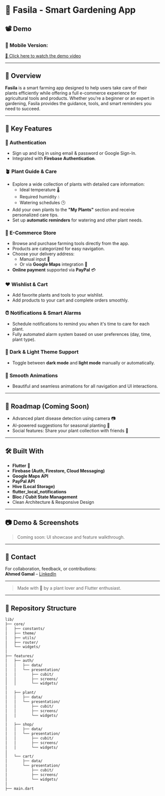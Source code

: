 # 🌿 Fasila - Smart Gardening App


## 📽️ Demo
### 📱 Mobile Version:
[🔗 Click here to watch the demo video](https://drive.google.com/file/d/1AUC3LgdpSJUmDvKwD3Go0n6flmAoFqNk/view?usp=sharing)

---

## 📱 Overview

**Fasila** is a smart farming app designed to help users take care of their plants efficiently while offering a full e-commerce experience for agricultural tools and products. Whether you're a beginner or an expert in gardening, Fasila provides the guidance, tools, and smart reminders you need to succeed.

---

## 📱 Key Features

### 🔐 Authentication
- Sign up and log in using email & password or Google Sign-In.
- Integrated with **Firebase Authentication**.

### 🪴 Plant Guide & Care
- Explore a wide collection of plants with detailed care information:
  - Ideal temperature 🌡️  
  - Required humidity 💧  
  - Watering schedules 🕒  
- Add your own plants to the **"My Plants"** section and receive personalized care tips.
- Set up **automatic reminders** for watering and other plant needs.

### 🛒 E-Commerce Store
- Browse and purchase farming tools directly from the app.
- Products are categorized for easy navigation.
- Choose your delivery address:
  - Manual input 📝  
  - Or via **Google Maps** integration 📍
- **Online payment** supported via **PayPal** 💳

### ❤️ Wishlist & Cart
- Add favorite plants and tools to your wishlist.
- Add products to your cart and complete orders smoothly.

### ⏰ Notifications & Smart Alarms
- Schedule notifications to remind you when it's time to care for each plant.
- Fully automated alarm system based on user preferences (day, time, plant type).

### 🎨 Dark & Light Theme Support
- Toggle between **dark mode** and **light mode** manually or automatically.

### 🧩 Smooth Animations
- Beautiful and seamless animations for all navigation and UI interactions.

---

## 🚧 Roadmap (Coming Soon)
- Advanced plant disease detection using camera 📷
- AI-powered suggestions for seasonal planting 🤖
- Social features: Share your plant collection with friends 🌱

---

## 🛠 Built With
- **Flutter** 💙
- **Firebase (Auth, Firestore, Cloud Messaging)**
- **Google Maps API**
- **PayPal API**
- **Hive (Local Storage)**
- **flutter_local_notifications**
- **Bloc / Cubit State Management**
- Clean Architecture & Responsive Design

---

## 📷 Demo & Screenshots
> Coming soon: UI showcase and feature walkthrough.

---

## 📩 Contact
For collaboration, feedback, or contributions:  
**Ahmed Gamal** – [LinkedIn](www.linkedin.com/in/ahmed-gamal-29b93a218)

---

> Made with 💚 by a plant lover and Flutter enthusiast.
---

## 📂 Repository Structure
```bash
lib/
├── core/
│   ├── constants/
│   ├── theme/
│   ├── utils/
│   ├── router/
│   └── widgets/
│
├── features/
│   ├── auth/
│   │   ├── data/
│   │   └── presentation/
│   │       ├── cubit/
│   │       ├── screens/
│   │       └── widgets/
│
│   ├── plant/
│   │   ├── data/
│   │   └── presentation/
│   │       ├── cubit/
│   │       ├── screens/
│   │       └── widgets/
│
│   ├── shop/
│   │   ├── data/
│   │   └── presentation/
│   │       ├── cubit/
│   │       ├── screens/
│   │       └── widgets/
│
│   └── cart/
│       ├── data/
│       └── presentation/
│           ├── cubit/
│           ├── screens/
│           └── widgets/
│
├── main.dart
